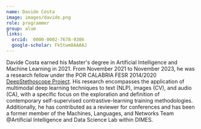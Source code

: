 ```yaml
---
name: Davide Costa
image: images/davide.png
role: programmer
group: alum
links: 
  orcid:  0000-0002-7678-9306
  google-scholar: Fk5twm8AAAAJ 
---
```


Davide Costa earned his Master's degree in Artificial Intelligence and Machine Learning in 2021. From November 2021 to November 2023, he was a research fellow under the POR CALABRIA FESR 2014/2020 [DeepStethoscope Project](./../projects). His research encompasses the application of multimodal deep learning techniques to text (NLP), images (CV), and audio (CA), with a specific focus on the exploration and definition of contemporary self-supervised contrastive-learning training methodologies. Additionally, he has contributed as a reviewer for conferences and has been a former member of the  Machines, Languages, and Networks Team @Artificial Intelligence and Data Science Lab within DIMES.
